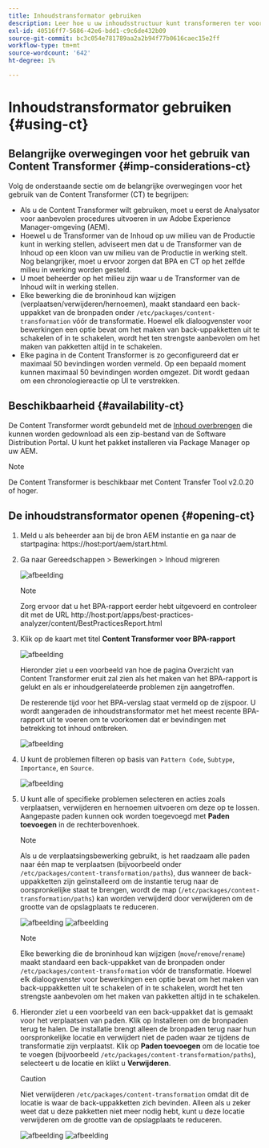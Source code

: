 ```yaml
---
title: Inhoudstransformator gebruiken
description: Leer hoe u uw inhoudsstructuur kunt transformeren ter voorbereiding op het migreren naar AEM as a Cloud Service.
exl-id: 40516ff7-5686-42e6-bdd1-c9c6de432b09
source-git-commit: bc3c054e781789aa2a2b94f77b0616caec15e2ff
workflow-type: tm+mt
source-wordcount: '642'
ht-degree: 1%

---
```


# Inhoudstransformator gebruiken {#using-ct}

## Belangrijke overwegingen voor het gebruik van Content Transformer {#imp-considerations-ct}

Volg de onderstaande sectie om de belangrijke overwegingen voor het gebruik van de Content Transformer (CT) te begrijpen:

* Als u de Content Transformer wilt gebruiken, moet u eerst de Analysator voor aanbevolen procedures uitvoeren in uw Adobe Experience Manager-omgeving (AEM).
* Hoewel u de Transformer van de Inhoud op uw milieu van de Productie kunt in werking stellen, adviseert men dat u de Transformer van de Inhoud op een kloon van uw milieu van de Productie in werking stelt. Nog belangrijker, moet u ervoor zorgen dat BPA en CT op het zelfde milieu in werking worden gesteld.
* U moet beheerder op het milieu zijn waar u de Transformer van de Inhoud wilt in werking stellen.
* Elke bewerking die de broninhoud kan wijzigen (verplaatsen/verwijderen/hernoemen), maakt standaard een back-uppakket van de bronpaden onder `/etc/packages/content-transformation` vóór de transformatie. Hoewel elk dialoogvenster voor bewerkingen een optie bevat om het maken van back-uppakketten uit te schakelen of in te schakelen, wordt het ten strengste aanbevolen om het maken van pakketten altijd in te schakelen.
* Elke pagina in de Content Transformer is zo geconfigureerd dat er maximaal 50 bevindingen worden vermeld. Op een bepaald moment kunnen maximaal 50 bevindingen worden omgezet. Dit wordt gedaan om een chronologiereactie op UI te verstrekken.

## Beschikbaarheid {#availability-ct}

De Content Transformer wordt gebundeld met de [Inhoud overbrengen](/help/journey-migration/content-transfer-tool/using-content-transfer-tool/getting-started-content-transfer-tool.md) die kunnen worden gedownload als een zip-bestand van de Software Distribution Portal. U kunt het pakket installeren via Package Manager op uw AEM.

>[!NOTE]
>De Content Transformer is beschikbaar met Content Transfer Tool v2.0.20 of hoger.

## De inhoudstransformator openen {#opening-ct}

1. Meld u als beheerder aan bij de bron AEM instantie en ga naar de startpagina: https://host:port/aem/start.html.
1. Ga naar Gereedschappen > Bewerkingen > Inhoud migreren

   ![afbeelding](/help/journey-migration/content-transformer/assets/ct-1.png)

   >[!NOTE]
   > Zorg ervoor dat u het BPA-rapport eerder hebt uitgevoerd en controleer dit met de URL http://host:port/apps/best-practices-analyzer/content/BestPracticesReport.html

1. Klik op de kaart met titel **Content Transformer voor BPA-rapport**

   ![afbeelding](/help/journey-migration/content-transformer/assets/ct-2.png)

   Hieronder ziet u een voorbeeld van hoe de pagina Overzicht van Content Transformer eruit zal zien als het maken van het BPA-rapport is gelukt en als er inhoudgerelateerde problemen zijn aangetroffen.

   De resterende tijd voor het BPA-verslag staat vermeld op de zijspoor. U wordt aangeraden de inhoudstransformator met het meest recente BPA-rapport uit te voeren om te voorkomen dat er bevindingen met betrekking tot inhoud ontbreken.

   ![afbeelding](/help/journey-migration/content-transformer/assets/ct-3.png)

1. U kunt de problemen filteren op basis van `Pattern Code`, `Subtype`, `Importance`, en `Source`.

   ![afbeelding](/help/journey-migration/content-transformer/assets/ct-4.png)

1. U kunt alle of specifieke problemen selecteren en acties zoals verplaatsen, verwijderen en hernoemen uitvoeren om deze op te lossen. Aangepaste paden kunnen ook worden toegevoegd met **Paden toevoegen** in de rechterbovenhoek.

   >[!NOTE]
   > Als u de verplaatsingsbewerking gebruikt, is het raadzaam alle paden naar één map te verplaatsen (bijvoorbeeld onder `/etc/packages/content-transformation/paths`), dus wanneer de back-uppakketten zijn geïnstalleerd om de instantie terug naar de oorspronkelijke staat te brengen, wordt de map (`/etc/packages/content-transformation/paths`) kan worden verwijderd door verwijderen om de grootte van de opslagplaats te reduceren.

   ![afbeelding](/help/journey-migration/content-transformer/assets/ct-5.png)
   ![afbeelding](/help/journey-migration/content-transformer/assets/ct-6.png)

   >[!NOTE]
   > Elke bewerking die de broninhoud kan wijzigen (`move`/`remove`/`rename`) maakt standaard een back-uppakket van de bronpaden onder `/etc/packages/content-transformation` vóór de transformatie. Hoewel elk dialoogvenster voor bewerkingen een optie bevat om het maken van back-uppakketten uit te schakelen of in te schakelen, wordt het ten strengste aanbevolen om het maken van pakketten altijd in te schakelen.

1. Hieronder ziet u een voorbeeld van een back-uppakket dat is gemaakt voor het verplaatsen van paden. Klik op Installeren om de bronpaden terug te halen. De installatie brengt alleen de bronpaden terug naar hun oorspronkelijke locatie en verwijdert niet de paden waar ze tijdens de transformatie zijn verplaatst. Klik op **Paden toevoegen** om de locatie toe te voegen (bijvoorbeeld `/etc/packages/content-transformation/paths`), selecteert u de locatie en klikt u **Verwijderen**.

   >[!CAUTION]
   > Niet verwijderen `/etc/packages/content-transformation` omdat dit de locatie is waar de back-uppakketten zich bevinden. Alleen als u zeker weet dat u deze pakketten niet meer nodig hebt, kunt u deze locatie verwijderen om de grootte van de opslagplaats te reduceren.

   ![afbeelding](/help/journey-migration/content-transformer/assets/ct-7.png)
   ![afbeelding](/help/journey-migration/content-transformer/assets/ct-8.png)

